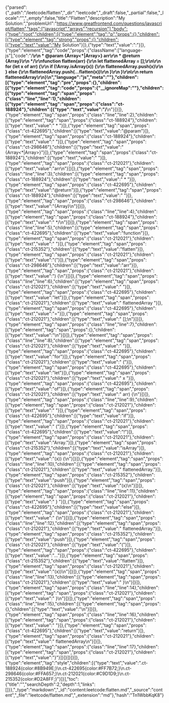 {"parsed":{"_path":"/leetcode/flatten","_dir":"leetcode","_draft":false,"_partial":false,"_locale":"","_empty":false,"title":"Flatten","description":"My Solution:","problemUrl":"https://www.greatfrontend.com/questions/javascript/flatten","tags":["javascript","arrays","recursion"],"body":{"type":"root","children":[{"type":"element","tag":"p","props":{},"children":[{"type":"element","tag":"strong","props":{},"children":[{"type":"text","value":"My Solution"}]},{"type":"text","value":":"}]},{"type":"element","tag":"code","props":{"className":["language-js"],"code":"/**\r\n * @param {Array<*|Array>} arr\r\n * @return {Array}\r\n */\r\nfunction flatten(arr) {\r\n  let flattenedArray = [];\r\n\r\n  for (let x of arr) {\r\n    if (!Array.isArray(x)) {\r\n      flattenedArray.push(x)\r\n    } else {\r\n      flattenedArray.push(...flatten(x))\r\n    }\r\n  }\r\n\r\n  return flattenedArray\r\n}\n","language":"js","meta":""},"children":[{"type":"element","tag":"pre","props":{},"children":[{"type":"element","tag":"code","props":{"__ignoreMap":""},"children":[{"type":"element","tag":"span","props":{"class":"line","line":1},"children":[{"type":"element","tag":"span","props":{"class":"ct-188924"},"children":[{"type":"text","value":"/**\n"}]}]},{"type":"element","tag":"span","props":{"class":"line","line":2},"children":[{"type":"element","tag":"span","props":{"class":"ct-188924"},"children":[{"type":"text","value":" * "}]},{"type":"element","tag":"span","props":{"class":"ct-422695"},"children":[{"type":"text","value":"@param"}]},{"type":"element","tag":"span","props":{"class":"ct-188924"},"children":[{"type":"text","value":" "}]},{"type":"element","tag":"span","props":{"class":"ct-298646"},"children":[{"type":"text","value":"{Array<*|Array>}"}]},{"type":"element","tag":"span","props":{"class":"ct-188924"},"children":[{"type":"text","value":" "}]},{"type":"element","tag":"span","props":{"class":"ct-212021"},"children":[{"type":"text","value":"arr\n"}]}]},{"type":"element","tag":"span","props":{"class":"line","line":3},"children":[{"type":"element","tag":"span","props":{"class":"ct-188924"},"children":[{"type":"text","value":" * "}]},{"type":"element","tag":"span","props":{"class":"ct-422695"},"children":[{"type":"text","value":"@return"}]},{"type":"element","tag":"span","props":{"class":"ct-188924"},"children":[{"type":"text","value":" "}]},{"type":"element","tag":"span","props":{"class":"ct-298646"},"children":[{"type":"text","value":"{Array}\n"}]}]},{"type":"element","tag":"span","props":{"class":"line","line":4},"children":[{"type":"element","tag":"span","props":{"class":"ct-188924"},"children":[{"type":"text","value":" */\n"}]}]},{"type":"element","tag":"span","props":{"class":"line","line":5},"children":[{"type":"element","tag":"span","props":{"class":"ct-422695"},"children":[{"type":"text","value":"function"}]},{"type":"element","tag":"span","props":{"class":"ct-212021"},"children":[{"type":"text","value":" "}]},{"type":"element","tag":"span","props":{"class":"ct-215352"},"children":[{"type":"text","value":"flatten"}]},{"type":"element","tag":"span","props":{"class":"ct-212021"},"children":[{"type":"text","value":"("}]},{"type":"element","tag":"span","props":{"class":"ct-298646"},"children":[{"type":"text","value":"arr"}]},{"type":"element","tag":"span","props":{"class":"ct-212021"},"children":[{"type":"text","value":") {\n"}]}]},{"type":"element","tag":"span","props":{"class":"line","line":6},"children":[{"type":"element","tag":"span","props":{"class":"ct-212021"},"children":[{"type":"text","value":"  "}]},{"type":"element","tag":"span","props":{"class":"ct-422695"},"children":[{"type":"text","value":"let"}]},{"type":"element","tag":"span","props":{"class":"ct-212021"},"children":[{"type":"text","value":" flattenedArray "}]},{"type":"element","tag":"span","props":{"class":"ct-422695"},"children":[{"type":"text","value":"="}]},{"type":"element","tag":"span","props":{"class":"ct-212021"},"children":[{"type":"text","value":" [];\n"}]}]},{"type":"element","tag":"span","props":{"class":"line","line":7},"children":[{"type":"element","tag":"span","props":{},"children":[{"type":"text","value":"\n"}]}]},{"type":"element","tag":"span","props":{"class":"line","line":8},"children":[{"type":"element","tag":"span","props":{"class":"ct-212021"},"children":[{"type":"text","value":"  "}]},{"type":"element","tag":"span","props":{"class":"ct-422695"},"children":[{"type":"text","value":"for"}]},{"type":"element","tag":"span","props":{"class":"ct-212021"},"children":[{"type":"text","value":" ("}]},{"type":"element","tag":"span","props":{"class":"ct-422695"},"children":[{"type":"text","value":"let"}]},{"type":"element","tag":"span","props":{"class":"ct-212021"},"children":[{"type":"text","value":" x "}]},{"type":"element","tag":"span","props":{"class":"ct-422695"},"children":[{"type":"text","value":"of"}]},{"type":"element","tag":"span","props":{"class":"ct-212021"},"children":[{"type":"text","value":" arr) {\n"}]}]},{"type":"element","tag":"span","props":{"class":"line","line":9},"children":[{"type":"element","tag":"span","props":{"class":"ct-212021"},"children":[{"type":"text","value":"    "}]},{"type":"element","tag":"span","props":{"class":"ct-422695"},"children":[{"type":"text","value":"if"}]},{"type":"element","tag":"span","props":{"class":"ct-212021"},"children":[{"type":"text","value":" ("}]},{"type":"element","tag":"span","props":{"class":"ct-422695"},"children":[{"type":"text","value":"!"}]},{"type":"element","tag":"span","props":{"class":"ct-212021"},"children":[{"type":"text","value":"Array."}]},{"type":"element","tag":"span","props":{"class":"ct-215352"},"children":[{"type":"text","value":"isArray"}]},{"type":"element","tag":"span","props":{"class":"ct-212021"},"children":[{"type":"text","value":"(x)) {\n"}]}]},{"type":"element","tag":"span","props":{"class":"line","line":10},"children":[{"type":"element","tag":"span","props":{"class":"ct-212021"},"children":[{"type":"text","value":"      flattenedArray."}]},{"type":"element","tag":"span","props":{"class":"ct-215352"},"children":[{"type":"text","value":"push"}]},{"type":"element","tag":"span","props":{"class":"ct-212021"},"children":[{"type":"text","value":"(x)\n"}]}]},{"type":"element","tag":"span","props":{"class":"line","line":11},"children":[{"type":"element","tag":"span","props":{"class":"ct-212021"},"children":[{"type":"text","value":"    } "}]},{"type":"element","tag":"span","props":{"class":"ct-422695"},"children":[{"type":"text","value":"else"}]},{"type":"element","tag":"span","props":{"class":"ct-212021"},"children":[{"type":"text","value":" {\n"}]}]},{"type":"element","tag":"span","props":{"class":"line","line":12},"children":[{"type":"element","tag":"span","props":{"class":"ct-212021"},"children":[{"type":"text","value":"      flattenedArray."}]},{"type":"element","tag":"span","props":{"class":"ct-215352"},"children":[{"type":"text","value":"push"}]},{"type":"element","tag":"span","props":{"class":"ct-212021"},"children":[{"type":"text","value":"("}]},{"type":"element","tag":"span","props":{"class":"ct-422695"},"children":[{"type":"text","value":"..."}]},{"type":"element","tag":"span","props":{"class":"ct-215352"},"children":[{"type":"text","value":"flatten"}]},{"type":"element","tag":"span","props":{"class":"ct-212021"},"children":[{"type":"text","value":"(x))\n"}]}]},{"type":"element","tag":"span","props":{"class":"line","line":13},"children":[{"type":"element","tag":"span","props":{"class":"ct-212021"},"children":[{"type":"text","value":"    }\n"}]}]},{"type":"element","tag":"span","props":{"class":"line","line":14},"children":[{"type":"element","tag":"span","props":{"class":"ct-212021"},"children":[{"type":"text","value":"  }\n"}]}]},{"type":"element","tag":"span","props":{"class":"line","line":15},"children":[{"type":"element","tag":"span","props":{},"children":[{"type":"text","value":"\n"}]}]},{"type":"element","tag":"span","props":{"class":"line","line":16},"children":[{"type":"element","tag":"span","props":{"class":"ct-212021"},"children":[{"type":"text","value":"  "}]},{"type":"element","tag":"span","props":{"class":"ct-422695"},"children":[{"type":"text","value":"return"}]},{"type":"element","tag":"span","props":{"class":"ct-212021"},"children":[{"type":"text","value":" flattenedArray\n"}]}]},{"type":"element","tag":"span","props":{"class":"line","line":17},"children":[{"type":"element","tag":"span","props":{"class":"ct-212021"},"children":[{"type":"text","value":"}"}]}]}]}]}]},{"type":"element","tag":"style","children":[{"type":"text","value":".ct-188924{color:#8B949E;}\n.ct-422695{color:#FF7B72;}\n.ct-298646{color:#FFA657;}\n.ct-212021{color:#C9D1D9;}\n.ct-215352{color:#D2A8FF;}"}]}],"toc":{"title":"","searchDepth":2,"depth":1,"links":[]}},"_type":"markdown","_id":"content:leetcode:flatten.md","_source":"content","_file":"leetcode/flatten.md","_extension":"md"},"hash":"Tn1WbbKqK8"}